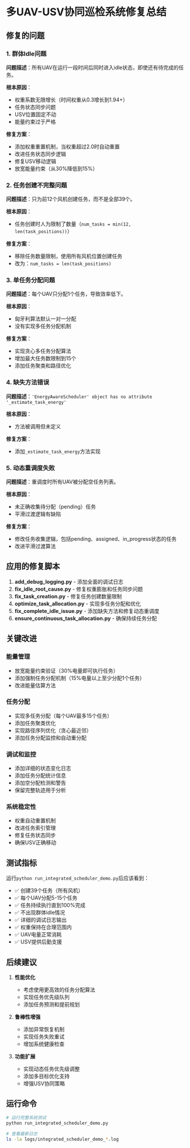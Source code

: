 # 多UAV-USV协同巡检系统修复总结

## 修复的问题

### 1. 群体Idle问题
**问题描述**：所有UAV在运行一段时间后同时进入idle状态，即使还有待完成的任务。

**根本原因**：
- 权重系数无限增长（时间权重从0.3增长到1.94+）
- 任务状态同步问题
- USV位置固定不动
- 能量约束过于严格

**修复方案**：
- 添加权重重置机制，当权重超过2.0时自动重置
- 改进任务状态同步逻辑
- 修复USV移动逻辑
- 放宽能量约束（从30%降低到15%）

### 2. 任务创建不完整问题
**问题描述**：只为前12个风机创建任务，而不是全部39个。

**根本原因**：
- 任务创建时人为限制了数量（`num_tasks = min(12, len(task_positions))`）

**修复方案**：
- 移除任务数量限制，使用所有风机位置创建任务
- 改为：`num_tasks = len(task_positions)`

### 3. 单任务分配问题
**问题描述**：每个UAV只分配1个任务，导致效率低下。

**根本原因**：
- 匈牙利算法默认一对一分配
- 没有实现多任务分配机制

**修复方案**：
- 实现贪心多任务分配算法
- 增加最大任务数限制到15个
- 添加任务聚类和路径优化

### 4. 缺失方法错误
**问题描述**：`'EnergyAwareScheduler' object has no attribute '_estimate_task_energy'`

**根本原因**：
- 方法被调用但未定义

**修复方案**：
- 添加`_estimate_task_energy`方法实现

### 5. 动态重调度失败
**问题描述**：重调度时所有UAV被分配空任务列表。

**根本原因**：
- 未正确收集待分配（pending）任务
- 平滑过渡逻辑有缺陷

**修复方案**：
- 修改任务收集逻辑，包括pending、assigned、in_progress状态的任务
- 改进平滑过渡算法

## 应用的修复脚本

1. **add_debug_logging.py** - 添加全面的调试日志
2. **fix_idle_root_cause.py** - 修复权重膨胀和任务同步问题
3. **fix_task_creation.py** - 修复任务创建数量限制
4. **optimize_task_allocation.py** - 实现多任务分配和优化
5. **fix_complete_idle_issue.py** - 添加缺失方法和修复动态重调度
6. **ensure_continuous_task_allocation.py** - 确保持续任务分配

## 关键改进

### 能量管理
- 放宽能量约束验证（30%电量即可执行任务）
- 添加强制任务分配机制（15%电量以上至少分配1个任务）
- 改进能量估算方法

### 任务分配
- 实现多任务分配（每个UAV最多15个任务）
- 添加任务聚类优化
- 实现路径序列优化（贪心最近邻）
- 添加任务分配监控和自动重分配

### 调试和监控
- 添加详细的状态变化日志
- 添加任务分配统计信息
- 添加空分配检测和警告
- 保留完整轨迹用于分析

### 系统稳定性
- 权重自动重置机制
- 改进任务索引管理
- 修复任务状态同步
- 确保USV正确移动

## 测试指标

运行`python run_integrated_scheduler_demo.py`后应该看到：

- ✅ 创建39个任务（所有风机）
- ✅ 每个UAV分配5-15个任务
- ✅ 任务持续执行直到100%完成
- ✅ 不出现群体idle情况
- ✅ 详细的调试日志输出
- ✅ 权重保持在合理范围内
- ✅ UAV电量正常消耗
- ✅ USV提供后勤支援

## 后续建议

1. **性能优化**
   - 考虑使用更高效的任务分配算法
   - 实现任务优先级队列
   - 添加任务预测和提前规划

2. **鲁棒性增强**
   - 添加异常恢复机制
   - 实现任务失败重试
   - 增加系统健康检查

3. **功能扩展**
   - 实现动态任务优先级调整
   - 添加多目标优化支持
   - 增强USV协同策略

## 运行命令

```bash
# 运行完整系统测试
python run_integrated_scheduler_demo.py

# 查看最新日志
ls -la logs/integrated_scheduler_demo_*.log
```